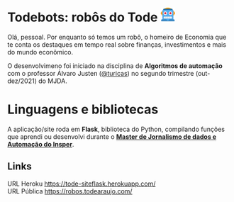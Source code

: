 # Todebots: robôs do Tode ![Robô](https://github.com/todearaujo/robosdotode/blob/main/static/favicon-32x32.png)

Olá, pessoal. Por enquanto só temos um robô, o homeiro de Economia que te conta os destaques em tempo real sobre finanças, investimentos e mais do mundo econômico.

O desenvolvimeno foi iniciado na disciplina de **Algoritmos de automação** com o professor Álvaro Justen ([@turicas](https://github.com/turicas)) no segundo trimestre (out-dez/2021) do MJDA.

# Linguagens e bibliotecas

A aplicação/site roda em **Flask**, biblioteca do Python, compilando funções que aprendi ou desenvolvi durante o [**Master de Jornalismo de dados e Automação do Insper**](https://www.insper.edu.br/pos-graduacao/master-em-jornalismo-de-dados-automacao-e-data-storytelling/).

## Links
URL Heroku https://tode-siteflask.herokuapp.com/
<br>
URL Pública https://robos.todearaujo.com/
